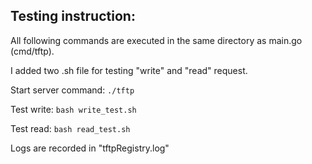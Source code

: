 ## Testing instruction:

All following commands are executed in the same directory as main.go (cmd/tftp).

I added two .sh file for testing "write" and "read" request.

Start server command: `./tftp`

Test write: `bash write_test.sh`

Test read: `bash read_test.sh`

Logs are recorded in "tftpRegistry.log"